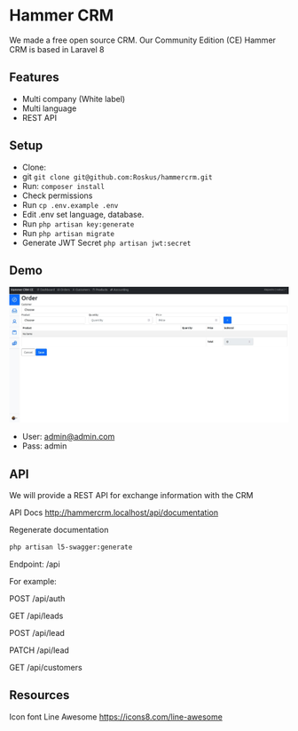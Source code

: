# Hammer CRM
We made a free open source CRM. Our Community Edition (CE) Hammer CRM is based in Laravel 8

## Features
* Multi company (White label)
* Multi language
* REST API

## Setup

* Clone:
* git ```git clone git@github.com:Roskus/hammercrm.git```
* Run: ```composer install```
* Check permissions
* Run ```cp .env.example .env```
* Edit .env set language, database.
* Run ```php artisan key:generate```
* Run ```php artisan migrate```
* Generate JWT Secret ```php artisan jwt:secret```

## Demo
![](doc/screenshoot.jpg)
* User: admin@admin.com
* Pass: admin

## API
We will provide a REST API for exchange information with the CRM

API Docs
http://hammercrm.localhost/api/documentation

Regenerate documentation
```bash
php artisan l5-swagger:generate
```

Endpoint:
/api

For example:

POST /api/auth

GET /api/leads

POST /api/lead

PATCH /api/lead

GET /api/customers

## Resources
Icon font Line Awesome
https://icons8.com/line-awesome
